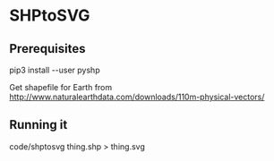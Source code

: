 # SHPtoSVG

## Prerequisites

   pip3 install --user pyshp

Get shapefile for Earth from
http://www.naturalearthdata.com/downloads/110m-physical-vectors/

## Running it

code/shptosvg thing.shp > thing.svg
